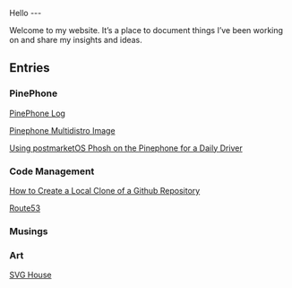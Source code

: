 
<p class="" markdown="1">
Hello 
---

Welcome to my website. It’s a place to document things I’ve been working on and share my insights and ideas.
</p>

## Entries

### PinePhone

[PinePhone Log](pinephone.html)

[Pinephone Multidistro Image](pinephone-multidistro.html)

[Using postmarketOS Phosh on the Pinephone for a Daily Driver](postmarketos-phosh.html)

### Code Management

[How to Create a Local Clone of a Github Repository](local-clone.html)

[Route53](route53.html)

### Musings



### Art

[SVG House](svg-house.html)
